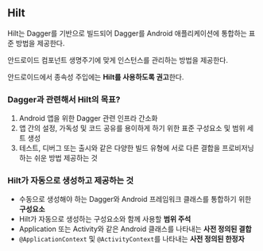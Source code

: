 ## Hilt
Hilt는 Dagger를 기반으로 빌드되어 Dagger를 Android 애플리케이션에 통합하는 표준 방법을 제공한다.

안드로이드 컴포넌트 생명주기에 맞게 인스턴스를 관리하는 방법을 제공한다.

안드로이드에서 종속성 주입에는 **Hilt를 사용하도록 권고**한다.

### Dagger과 관련해서 Hilt의 목표?
1. Android 앱을 위한 Dagger 관련 인프라 간소화
2. 앱 간의 설정, 가독성 및 코드 공유를 용이하게 하기 위한 표준 구성요소 및 범위 세트 생성
3. 테스트, 디버그 또는 출시와 같은 다양한 빌드 유형에 서로 다른 결합을 프로비저닝하는 쉬운 방법 제공하는 것

### Hilt가 자동으로 생성하고 제공하는 것
+ 수동으로 생성해야 하는 Dagger와 Android 프레임워크 클래스를 통합하기 위한 **구성요소**
+ Hilt가 자동으로 생성하는 구성요소와 함께 사용할 **범위 주석**
+ Application 또는 Activity와 같은 Android 클래스를 나타내는 **사전 정의된 결합**
+ ```@ApplicationContext``` 및 ```@ActivityContext```를 나타내는 **사전 정의된 한정자**

##
